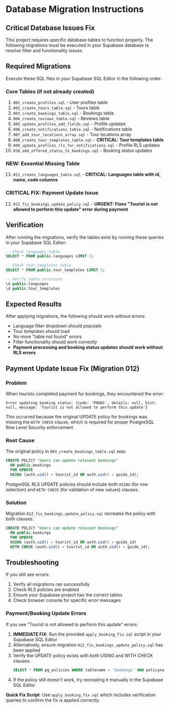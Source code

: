 # Database Migration Instructions

## Critical Database Issues Fix

This project requires specific database tables to function properly. The following migrations must be executed in your Supabase database to resolve filter and functionality issues.

## Required Migrations

Execute these SQL files in your Supabase SQL Editor in the following order:

### Core Tables (if not already created)
1. `001_create_profiles.sql` - User profiles table
2. `002_create_tours_table.sql` - Tours table
3. `003_create_bookings_table.sql` - Bookings table
4. `004_create_reviews_table.sql` - Reviews table
5. `005_update_profiles_add_fields.sql` - Profile updates
6. `006_create_notifications_table.sql` - Notifications table
7. `007_add_tour_locations_array.sql` - Tour locations array
8. `008_create_tour_templates_table.sql` - **CRITICAL: Tour templates table**
9. `009_update_profiles_rls_for_notifications.sql` - Profile RLS updates
10. `010_add_offered_status_to_bookings.sql` - Booking status updates

### **NEW: Essential Missing Table**
11. `011_create_languages_table.sql` - **CRITICAL: Languages table with id, name, code columns**

### **CRITICAL FIX: Payment Update Issue**
12. `012_fix_bookings_update_policy.sql` - **URGENT: Fixes "Tourist is not allowed to perform this update" error during payment**

## Verification

After running the migrations, verify the tables exist by running these queries in your Supabase SQL Editor:

```sql
-- Check languages table
SELECT * FROM public.languages LIMIT 5;

-- Check tour_templates table  
SELECT * FROM public.tour_templates LIMIT 5;

-- Verify table structure
\d public.languages
\d public.tour_templates
```

## Expected Results

After applying migrations, the following should work without errors:
- Language filter dropdown should populate
- Tour templates should load
- No more "table not found" errors
- Filter functionality should work correctly
- **Payment processing and booking status updates should work without RLS errors**

## Payment Update Issue Fix (Migration 012)

### Problem
When tourists completed payment for bookings, they encountered the error:
```
Error updating booking status: {code: 'P0001', details: null, hint: null, message: 'Tourist is not allowed to perform this update'}
```

This occurred because the original UPDATE policy for bookings was missing the `WITH CHECK` clause, which is required for proper PostgreSQL Row Level Security enforcement.

### Root Cause
The original policy in `003_create_bookings_table.sql` was:
```sql
CREATE POLICY "Users can update relevant bookings" 
  ON public.bookings 
  FOR UPDATE 
  USING (auth.uid() = tourist_id OR auth.uid() = guide_id);
```

PostgreSQL RLS UPDATE policies should include both `USING` (for row selection) and `WITH CHECK` (for validation of new values) clauses.

### Solution
Migration `012_fix_bookings_update_policy.sql` recreates the policy with both clauses:
```sql
CREATE POLICY "Users can update relevant bookings" 
  ON public.bookings 
  FOR UPDATE 
  USING (auth.uid() = tourist_id OR auth.uid() = guide_id)
  WITH CHECK (auth.uid() = tourist_id OR auth.uid() = guide_id);
```

## Troubleshooting

If you still see errors:
1. Verify all migrations ran successfully
2. Check RLS policies are enabled
3. Ensure your Supabase project has the correct tables
4. Check browser console for specific error messages

### Payment/Booking Update Errors
If you see "Tourist is not allowed to perform this update" errors:
1. **IMMEDIATE FIX**: Run the provided `apply_booking_fix.sql` script in your Supabase SQL Editor
2. Alternatively, ensure migration `012_fix_bookings_update_policy.sql` has been applied
3. Verify the UPDATE policy exists with both USING and WITH CHECK clauses:
   ```sql
   SELECT * FROM pg_policies WHERE tablename = 'bookings' AND policyname = 'Users can update relevant bookings';
   ```
4. If the policy still doesn't work, try recreating it manually in the Supabase SQL Editor

**Quick Fix Script**: Use `apply_booking_fix.sql` which includes verification queries to confirm the fix is applied correctly.